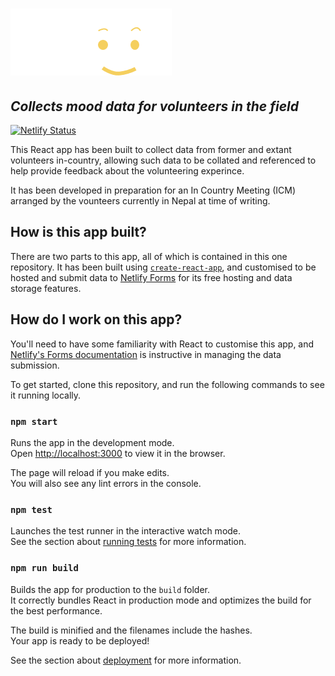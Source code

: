 # ![Pathos](src/img/pathos-logo@2x.png)
## _Collects mood data for volunteers in the field_

[![Netlify Status](https://api.netlify.com/api/v1/badges/66a7f8d8-8f29-4e31-a4ec-b7d84aed5385/deploy-status)](https://app.netlify.com/sites/feels/deploys)

This React app has been built to collect data from former and extant volunteers in-country, allowing such data to be collated and referenced to help provide feedback about the volunteering experince. 

It has been developed in preparation for an In Country Meeting (ICM) arranged by the vounteers currently in Nepal at time of writing.

## How is this app built?
There are two parts to this app, all of which is contained in this one repository. It has been built using [`create-react-app`](https://facebook.github.io/create-react-app/), and customised to be hosted and submit data to [Netlify Forms](https://www.netlify.com/products/forms/) for its free hosting and data storage features.

## How do I work on this app?
You'll need to have some familiarity with React to customise this app, and [Netlify's Forms documentation](https://docs.netlify.com/forms/setup/) is instructive in managing the data submission.

To get started, clone this repository, and run the following commands to see it running locally.

### `npm start`

Runs the app in the development mode.<br />
Open [http://localhost:3000](http://localhost:3000) to view it in the browser.

The page will reload if you make edits.<br />
You will also see any lint errors in the console.

### `npm test`

Launches the test runner in the interactive watch mode.<br />
See the section about [running tests](https://facebook.github.io/create-react-app/docs/running-tests) for more information.

### `npm run build`

Builds the app for production to the `build` folder.<br />
It correctly bundles React in production mode and optimizes the build for the best performance.

The build is minified and the filenames include the hashes.<br />
Your app is ready to be deployed!

See the section about [deployment](https://facebook.github.io/create-react-app/docs/deployment) for more information.
